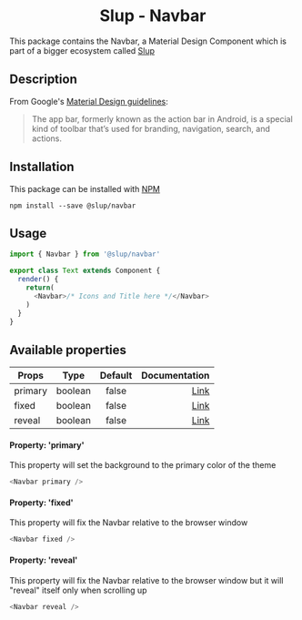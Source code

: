 <demo gif>

<h1 align='center'>Slup - Navbar</h1>

This package contains the Navbar, a Material Design Component which is part of a bigger ecosystem called [Slup](https://github.com/gejsi/material)

## Description
From Google's [Material Design guidelines](https://material.io/guidelines):
<blockquote>
  The app bar, formerly known as the action bar in Android, is a special kind of toolbar that’s used for branding, navigation, search, and actions.
</blockquote>

## Installation
This package can be installed with [NPM](http://npmjs.com/)
```
npm install --save @slup/navbar
```

## Usage
```js
import { Navbar } from '@slup/navbar'

export class Text extends Component {
  render() {
    return(
      <Navbar>/* Icons and Title here */</Navbar>
    )
  }
}
```

## Available properties
| Props          |    Type       |    Default    | Documentation                |
|-------------   |:-------------:|:-------------:|------:                       |
| primary        |  boolean      |  false        | [Link](#property-primary)    |
| fixed          |  boolean      |  false        | [Link](#property-fixed)      |
| reveal         |  boolean      |  false        | [Link](#property-reveal)     |

#### Property: 'primary'
This property will set the background to the primary color of the theme
```js
<Navbar primary />
```

#### Property: 'fixed'
This property will fix the Navbar relative to the browser window
```js
<Navbar fixed />
```

#### Property: 'reveal'
This property will fix the Navbar relative to the browser window but it will "reveal" itself only when scrolling up
```js
<Navbar reveal />
```
